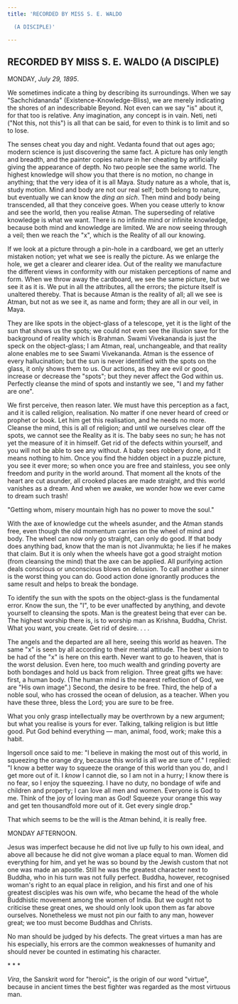 ```yaml
---
title: 'RECORDED BY MISS S. E. WALDO

  (A DISCIPLE)'

---
```





  

## RECORDED BY MISS S. E. WALDO (A DISCIPLE)

MONDAY, *July 29, 1895*.

We sometimes indicate a thing by describing its surroundings. When we
say "Sachchidananda" (Existence-Knowledge-Bliss), we are merely
indicating the shores of an indescribable Beyond. Not even can we say
"is" about it, for that too is relative. Any imagination, any concept is
in vain. Neti, neti ("Not this, not this") is all that can be said, for
even to think is to limit and so to lose.

The senses cheat you day and night. Vedanta found that out ages ago;
modern science is just discovering the same fact. A picture has only
length and breadth, and the painter copies nature in her cheating by
artificially giving the appearance of depth. No two people see the same
world. The highest knowledge will show you that there is no motion, no
change in anything; that the very idea of it is all Maya. Study nature
as a whole, that is, study motion. Mind and body are not our real self;
both belong to nature, but eventually we can know the *ding an sich*. 
Then mind and body being transcended, all that they conceive goes. When
you cease utterly to know and see the world, then you realise Atman. The
superseding of relative knowledge is what we want. There is no infinite
mind or infinite knowledge, because both mind and knowledge are limited.
We are now seeing through a veil; then we reach the "x", which is the
Reality of all our knowing.

If we look at a picture through a pin-hole in a cardboard, we get an
utterly mistaken notion; yet what we see is really the picture. As we
enlarge the hole, we get a clearer and clearer idea. Out of the reality
we manufacture the different views in conformity with our mistaken
perceptions of name and form. When we throw away the cardboard, we see
the same picture, but we see it as it is. We put in all the attributes,
all the errors; the picture itself is unaltered thereby. That is because
Atman is the reality of all; all we see is Atman, but not as we see it,
as name and form; they are all in our veil, in Maya.

They are like spots in the object-glass of a telescope, yet it is the
light of the sun that shows us the spots; we could not even see the
illusion save for the background of reality which is Brahman. Swami
Vivekananda is just the speck on the object-glass; I am Atman, real,
unchangeable, and that reality alone enables me to see Swami
Vivekananda. Atman is the essence of every hallucination; but the sun is
never identified with the spots on the glass, it only shows them to us.
Our actions, as they are evil or good, increase or decrease the "spots";
but they never affect the God within us. Perfectly cleanse the mind of
spots and instantly we see, "I and my father are one".

We first perceive, then reason later. We must have this perception as a
fact, and it is called religion, realisation. No matter if one never
heard of creed or prophet or book. Let him get this realisation, and he
needs no more. Cleanse the mind, this is all of religion; and until we
ourselves clear off the spots, we cannot see the Reality as it is. The
baby sees no sun; he has not yet the measure of it in himself. Get rid
of the defects within yourself, and you will not be able to see any
without. A baby sees robbery done, and it means nothing to him. Once you
find the hidden object in a puzzle picture, you see it ever more; so
when once you are free and stainless, you see only freedom and purity in
the world around. That moment all the knots of the heart are cut
asunder, all crooked places are made straight, and this world vanishes
as a dream. And when we awake, we wonder how we ever came to dream such
trash!

"Getting whom, misery mountain high has no power to move the soul."

With the axe of knowledge cut the wheels asunder, and the Atman stands
free, even though the old momentum carries on the wheel of mind and
body. The wheel can now only go straight, can only do good. If that body
does anything bad, know that the man is not Jivanmukta; he lies if he
makes that claim. But it is only when the wheels have got a good
straight motion (from cleansing the mind) that the axe can be applied.
All purifying action deals conscious or unconscious blows on delusion.
To call another a sinner is the worst thing you can do. Good action done
ignorantly produces the same result and helps to break the bondage.

To identify the sun with the spots on the object-glass is the
fundamental error. Know the sun, the "I", to be ever unaffected by
anything, and devote yourself to cleansing the spots. Man is the
greatest being that ever can be. The highest worship there is, is to
worship man as Krishna, Buddha, Christ. What you want, you create. Get
rid of desire. . . .

The angels and the departed are all here, seeing this world as heaven.
The same "x" is seen by all according to their mental attitude. The best
vision to be had of the "x" is here on this earth. Never want to go to
heaven, that is the worst delusion. Even here, too much wealth and
grinding poverty are both bondages and hold us back from religion. Three
great gifts we have: first, a human body. (The human mind is the nearest
reflection of God, we are "His own image".) Second, the desire to be
free. Third, the help of a noble soul, who has crossed the ocean of
delusion, as a teacher. When you have these three, bless the Lord; you
are sure to be free.

What you only grasp intellectually may be overthrown by a new argument;
but what you realise is yours for ever. Talking, talking religion is but
little good. Put God behind everything — man, animal, food, work; make
this a habit.

Ingersoll once said to me: "I believe in making the most out of this
world, in squeezing the orange dry, because this world is all we are
sure of." I replied: "I know a better way to squeeze the orange of this
world than you do, and I get more out of it. I *know* I cannot die, so I
am not in a hurry; I know there is no fear, so I enjoy the squeezing. I
have no duty, no bondage of wife and children and property; I can love
all men and women. Everyone is God to me. Think of the joy of loving man
as God! Squeeze your orange this way and get ten thousandfold more out
of it. Get every single drop."

That which seems to be the will is the Atman behind, it is really free.

MONDAY AFTERNOON.

Jesus was imperfect because he did not live up fully to his own ideal,
and above all because he did not give woman a place equal to man. Women
did everything for him, and yet he was so bound by the Jewish custom
that not one was made an apostle. Still he was the greatest character
next to Buddha, who in his turn was not fully perfect. Buddha, however,
recognised woman's right to an equal place in religion, and his first
and one of his greatest disciples was his own wife, who became the head
of the whole Buddhistic movement among the women of India. But we ought
not to criticise these great ones, we should only look upon them as far
above ourselves. Nonetheless we must not pin our faith to any man,
however great; we too must become Buddhas and Christs.

No man should be judged by his defects. The great virtues a man has are
his especially, his errors are the common weaknesses of humanity and
should never be counted in estimating his character.

\*            \*            \*

*Vira*, the Sanskrit word for "heroic", is the origin of our word
"virtue", because in ancient times the best fighter was regarded as the
most virtuous man.


